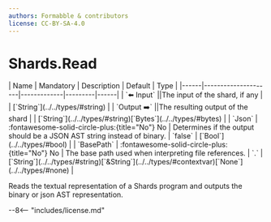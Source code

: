```yaml
---
authors: Formabble & contributors
license: CC-BY-SA-4.0
---
```



# Shards.Read

<div class="sh-parameters" markdown="1">
| Name | Mandatory | Description | Default | Type |
|------|---------------------|-------------|---------|------|
| `⬅️ Input` ||The input of the shard, if any | | [`String`](../../types/#string) |
| `Output ➡️` ||The resulting output of the shard | | [`String`](../../types/#string)[`Bytes`](../../types/#bytes) |
| `Json` | :fontawesome-solid-circle-plus:{title="No"} No  | Determines if the output should be a JSON AST string instead of binary. | `false` | [`Bool`](../../types/#bool) |
| `BasePath` | :fontawesome-solid-circle-plus:{title="No"} No  | The base path used when interpreting file references. | `.` | [`String`](../../types/#string)[`&String`](../../types/#contextvar)[`None`](../../types/#none) |

</div>

Reads the textual representation of a Shards program and outputs the binary or json AST representation.

--8<-- "includes/license.md"

